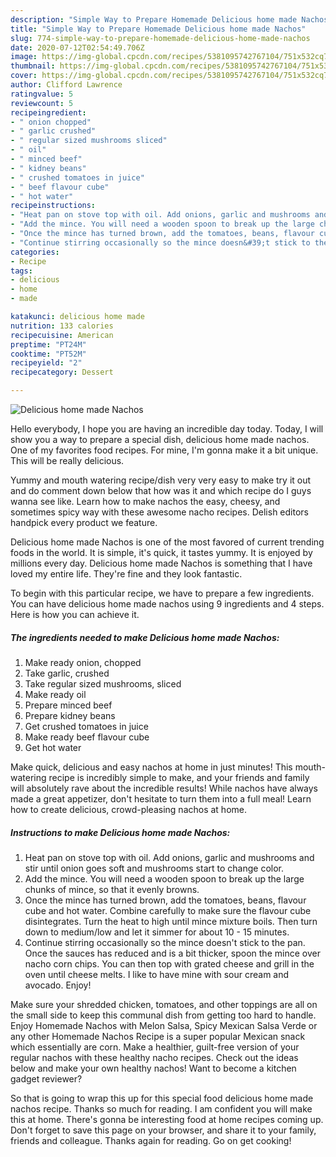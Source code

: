 ```yaml
---
description: "Simple Way to Prepare Homemade Delicious home made Nachos"
title: "Simple Way to Prepare Homemade Delicious home made Nachos"
slug: 774-simple-way-to-prepare-homemade-delicious-home-made-nachos
date: 2020-07-12T02:54:49.706Z
image: https://img-global.cpcdn.com/recipes/5381095742767104/751x532cq70/delicious-home-made-nachos-recipe-main-photo.jpg
thumbnail: https://img-global.cpcdn.com/recipes/5381095742767104/751x532cq70/delicious-home-made-nachos-recipe-main-photo.jpg
cover: https://img-global.cpcdn.com/recipes/5381095742767104/751x532cq70/delicious-home-made-nachos-recipe-main-photo.jpg
author: Clifford Lawrence
ratingvalue: 5
reviewcount: 5
recipeingredient:
- " onion chopped"
- " garlic crushed"
- " regular sized mushrooms sliced"
- " oil"
- " minced beef"
- " kidney beans"
- " crushed tomatoes in juice"
- " beef flavour cube"
- " hot water"
recipeinstructions:
- "Heat pan on stove top with oil. Add onions, garlic and mushrooms and stir until onion goes soft and mushrooms start to change color."
- "Add the mince. You will need a wooden spoon to break up the large chunks of mince, so that it evenly browns."
- "Once the mince has turned brown, add the tomatoes, beans, flavour cube and hot water. Combine carefully to make sure the flavour cube disintegrates. Turn the heat to high until mince mixture boils. Then turn down to medium/low and let it simmer for about 10 - 15 minutes."
- "Continue stirring occasionally so the mince doesn&#39;t stick to the pan. Once the sauces has reduced and is a bit thicker, spoon the mince over nacho corn chips. You can then top with grated cheese and grill in the oven until cheese melts. I like to have mine with sour cream and avocado. Enjoy!"
categories:
- Recipe
tags:
- delicious
- home
- made

katakunci: delicious home made 
nutrition: 133 calories
recipecuisine: American
preptime: "PT24M"
cooktime: "PT52M"
recipeyield: "2"
recipecategory: Dessert

---
```



![Delicious home made Nachos](https://img-global.cpcdn.com/recipes/5381095742767104/751x532cq70/delicious-home-made-nachos-recipe-main-photo.jpg)

Hello everybody, I hope you are having an incredible day today. Today, I will show you a way to prepare a special dish, delicious home made nachos. One of my favorites food recipes. For mine, I'm gonna make it a bit unique. This will be really delicious.

Yummy and mouth watering recipe/dish very very easy to make try it out and do comment down below that how was it and which recipe do I guys wanna see like. Learn how to make nachos the easy, cheesy, and sometimes spicy way with these awesome nacho recipes. Delish editors handpick every product we feature.

Delicious home made Nachos is one of the most favored of current trending foods in the world. It is simple, it's quick, it tastes yummy. It is enjoyed by millions every day. Delicious home made Nachos is something that I have loved my entire life. They're fine and they look fantastic.


To begin with this particular recipe, we have to prepare a few ingredients. You can have delicious home made nachos using 9 ingredients and 4 steps. Here is how you can achieve it.

<!--inarticleads1-->

##### The ingredients needed to make Delicious home made Nachos:

1. Make ready  onion, chopped
1. Take  garlic, crushed
1. Take  regular sized mushrooms, sliced
1. Make ready  oil
1. Prepare  minced beef
1. Prepare  kidney beans
1. Get  crushed tomatoes in juice
1. Make ready  beef flavour cube
1. Get  hot water


Make quick, delicious and easy nachos at home in just minutes! This mouth-watering recipe is incredibly simple to make, and your friends and family will absolutely rave about the incredible results! While nachos have always made a great appetizer, don&#39;t hesitate to turn them into a full meal! Learn how to create delicious, crowd-pleasing nachos at home. 

<!--inarticleads2-->

##### Instructions to make Delicious home made Nachos:

1. Heat pan on stove top with oil. Add onions, garlic and mushrooms and stir until onion goes soft and mushrooms start to change color.
1. Add the mince. You will need a wooden spoon to break up the large chunks of mince, so that it evenly browns.
1. Once the mince has turned brown, add the tomatoes, beans, flavour cube and hot water. Combine carefully to make sure the flavour cube disintegrates. Turn the heat to high until mince mixture boils. Then turn down to medium/low and let it simmer for about 10 - 15 minutes.
1. Continue stirring occasionally so the mince doesn&#39;t stick to the pan. Once the sauces has reduced and is a bit thicker, spoon the mince over nacho corn chips. You can then top with grated cheese and grill in the oven until cheese melts. I like to have mine with sour cream and avocado. Enjoy!


Make sure your shredded chicken, tomatoes, and other toppings are all on the small side to keep this communal dish from getting too hard to handle. Enjoy Homemade Nachos with Melon Salsa, Spicy Mexican Salsa Verde or any other Homemade Nachos Recipe is a super popular Mexican snack which essentially are corn. Make a healthier, guilt-free version of your regular nachos with these healthy nacho recipes. Check out the ideas below and make your own healthy nachos! Want to become a kitchen gadget reviewer? 

So that is going to wrap this up for this special food delicious home made nachos recipe. Thanks so much for reading. I am confident you will make this at home. There's gonna be interesting food at home recipes coming up. Don't forget to save this page on your browser, and share it to your family, friends and colleague. Thanks again for reading. Go on get cooking!
